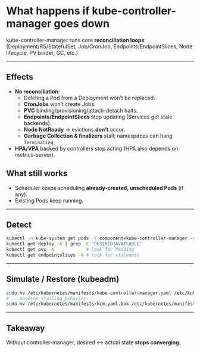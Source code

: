 # What happens if **kube-controller-manager** goes down

kube-controller-manager runs core **reconciliation loops** (Deployment/RS/StatefulSet, Job/CronJob, Endpoints/EndpointSlices, Node lifecycle, PV binder, GC, etc.).

---

## Effects
- **No reconciliation**:
  - Deleting a Pod from a Deployment won’t be replaced.
  - **CronJobs** won’t create Jobs.
  - **PVC** binding/provisioning/attach-detach halts.
  - **Endpoints/EndpointSlices** stop updating (Services get stale backends).
  - **Node NotReady** → evictions **don’t** occur.
  - **Garbage Collection & finalizers** stall; namespaces can hang `Terminating`.
- **HPA/VPA** backed by controllers stop acting (HPA also depends on metrics-server).

## What still works
- Scheduler keeps scheduling **already-created, unscheduled Pods** (if any).
- Existing Pods keep running.

---

## Detect
```bash
kubectl -n kube-system get pods -l component=kube-controller-manager -o wide
kubectl get deploy -A | grep -E 'DESIRED|AVAILABLE'
kubectl get pvc -A            # look for Pending
kubectl get endpointslices -A # look for staleness
```

---

## Simulate / Restore (kubeadm)
```bash
sudo mv /etc/kubernetes/manifests/kube-controller-manager.yaml /etc/kubernetes/manifests/kcm.yaml.bak
# ...observe stalling behavior...
sudo mv /etc/kubernetes/manifests/kcm.yaml.bak /etc/kubernetes/manifests/kube-controller-manager.yaml
```

---

## Takeaway
Without controller-manager, desired ↔ actual state **stops converging**.
